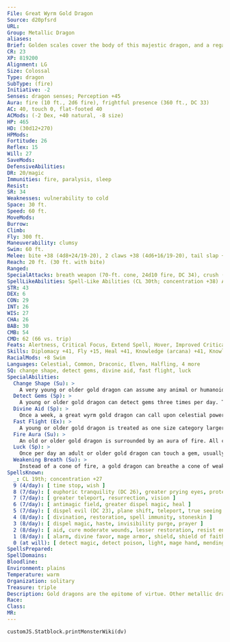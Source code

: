 ```yaml
---
File: Great Wyrm Gold Dragon
Source: d20pfsrd
URL: 
Group: Metallic Dragon
aliases: 
Brief: Golden scales cover the body of this majestic dragon, and a regal crest of horns arches backward above wise and piercing eyes.
CR: 23
XP: 819200
Alignment: LG
Size: Colossal
Type: dragon
SubType: (fire)
Initiative: -2
Senses: dragon senses; Perception +45
Aura: fire (10 ft., 2d6 fire), frightful presence (360 ft., DC 33)
AC: 40, touch 0, flat-footed 40
ACMods: (-2 Dex, +40 natural, -8 size)
HP: 465
HD: (30d12+270)
HPMods: 
Fortitude: 26
Reflex: 15
Will: 27
SaveMods: 
DefensiveAbilities: 
DR: 20/magic
Immunities: fire, paralysis, sleep
Resist: 
SR: 34
Weaknesses: vulnerability to cold
Space: 30 ft.
Speed: 60 ft.
MoveMods: 
Burrow: 
Climb: 
Fly: 300 ft.
Maneuverability: clumsy
Swim: 60 ft.
Melee: bite +38 (4d8+24/19-20), 2 claws +38 (4d6+16/19-20), tail slap +36 (4d6+24/19-20), 2 wings +36 (2d8+8/19-20)
Reach: 20 ft. (30 ft. with bite)
Ranged: 
SpecialAttacks: breath weapon (70-ft. cone, 24d10 fire, DC 34), crush (4d8+24, DC 34), tail sweep (2d8+24, DC 34), weakening breath
SpellLikeAbilities: Spell-Like Abilities (CL 30th; concentration +38) At will-bless, daylight, detect evil, foresight, geas/quest, sunburst(DC 26)
STR: 43
DEX: 6
CON: 29
INT: 26
WIS: 27
CHA: 26
BAB: 30
CMB: 54
CMD: 62 (66 vs. trip)
Feats: Alertness, Critical Focus, Extend Spell, Hover, Improved Critical (bite), Improved Critical (claw), Improved Critical (wing), Improved Critical (tail), Iron Will, Multiattack, Power Attack, Quicken Spell, Stunning Critical, Vital Strike, Wingover
Skills: Diplomacy +41, Fly +15, Heal +41, Knowledge (arcana) +41, Knowledge (history) +41, Knowledge (local) +41, Knowledge (nobility) +41, Knowledge (planes) +41, Knowledge (religion) +41, Perception +45, Sense Motive +45, Spellcraft +41, Swim +57, Use Magic Device +41
RacialMods: +8 Swim
Languages: Celestial, Common, Draconic, Elven, Halfling, 4 more
SQ: change shape, detect gems, divine aid, fast flight, luck
SpecialAbilities:
  Change Shape (Su): >
    A very young or older gold dragon can assume any animal or humanoid form three times per day as if using polymorph.
  Detect Gems (Sp): >
    A young or older gold dragon can detect gems three times per day. This functions as locate object, but can only be used to locate gemstones.
  Divine Aid (Sp): >
    Once a week, a great wyrm gold dragon can call upon celestial powers for aid. This functions as a miracle.
  Fast Flight (Ex): >
    A young or older gold dragon is treated as one size category larger when determining his fly speed.
  Fire Aura (Su): >
    An old or older gold dragon is surrounded by an aura of fire. All creatures within 5 feet of the dragon take 1d6 points of fire damage at the beginning of the dragon's turn. An ancient gold dragon's aura extends to 10 feet. A great wyrm's damage increases to 2d6. The dragon can activate or suppress this aura as a free action.
  Luck (Sp): >
    Once per day an adult or older gold dragon can touch a gem, usually one embedded in the dragon's hide, and enspell it to bring good luck. As long as the dragon carries the gem, it and every good creature within a given radius of it (10 ft. per age category) receives a +1 luck bonus on all saving throws. If the dragon gives an enspelled gem to another creature, only that bearer gets the bonus. The effect lasts 1d3 hours plus 3 hours per age category of the dragon. This ability is the equivalent of a 2nd-level spell.
  Weakening Breath (Su): >
    Instead of a cone of fire, a gold dragon can breathe a cone of weakening gas. Creatures within the cone must succeed on a Fortitude save or take 1 point of Strength damage per age category (Will save half).
SpellsKnown:
  _: CL 19th; concentration +27
  9 (4/day): [ time stop, wish ]
  8 (7/day): [ euphoric tranquility (DC 26), greater prying eyes, protection from spells ]
  7 (7/day): [ greater teleport, resurrection, vision ]
  6 (7/day): [ antimagic field, greater dispel magic, heal ]
  5 (7/day): [ dispel evil (DC 23), plane shift, teleport, true seeing ]
  4 (8/day): [ divination, restoration, spell immunity, stoneskin ]
  3 (8/day): [ dispel magic, haste, invisibility purge, prayer ]
  2 (8/day): [ aid, cure moderate wounds, lesser restoration, resist energy, silence ]
  1 (8/day): [ alarm, divine favor, mage armor, shield, shield of faith ]
  0 (at will): [ detect magic, detect poison, light, mage hand, mending, open/close, prestidigitation, read magic, stabilize ]
SpellsPrepared: 
SpellDomains: 
Bloodline: 
Environment: plains
Temperature: warm
Organization: solitary
Treasure: triple
Description: Gold dragons are the epitome of virtue. Other metallic dragons revere their gold cousins as the agents of divine forces and the paragons of dragonkind, and often seek them for advice or aid.
Race: 
Class: 
MR: 
---
```

```dataviewjs
customJS.Statblock.printMonsterWiki(dv)
```
